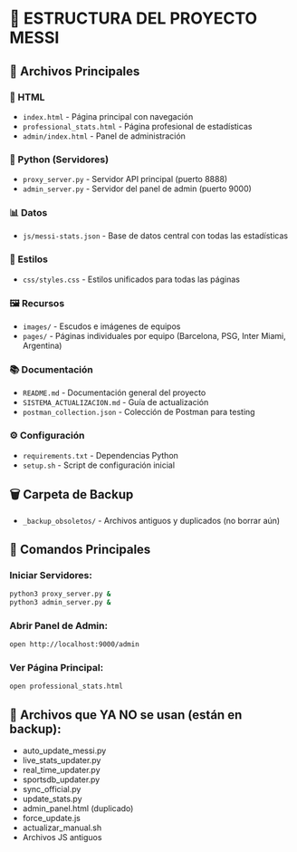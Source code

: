 # 📁 ESTRUCTURA DEL PROYECTO MESSI

## 🎯 Archivos Principales

### 📄 HTML
- `index.html` - Página principal con navegación
- `professional_stats.html` - Página profesional de estadísticas
- `admin/index.html` - Panel de administración

### 🐍 Python (Servidores)
- `proxy_server.py` - Servidor API principal (puerto 8888)
- `admin_server.py` - Servidor del panel de admin (puerto 9000)

### 📊 Datos
- `js/messi-stats.json` - Base de datos central con todas las estadísticas

### 🎨 Estilos
- `css/styles.css` - Estilos unificados para todas las páginas

### 🖼️ Recursos
- `images/` - Escudos e imágenes de equipos
- `pages/` - Páginas individuales por equipo (Barcelona, PSG, Inter Miami, Argentina)

### 📚 Documentación
- `README.md` - Documentación general del proyecto
- `SISTEMA_ACTUALIZACION.md` - Guía de actualización
- `postman_collection.json` - Colección de Postman para testing

### ⚙️ Configuración
- `requirements.txt` - Dependencias Python
- `setup.sh` - Script de configuración inicial

## 🗑️ Carpeta de Backup
- `_backup_obsoletos/` - Archivos antiguos y duplicados (no borrar aún)

## 🚀 Comandos Principales

### Iniciar Servidores:
```bash
python3 proxy_server.py &
python3 admin_server.py &
```

### Abrir Panel de Admin:
```bash
open http://localhost:9000/admin
```

### Ver Página Principal:
```bash
open professional_stats.html
```

## 📝 Archivos que YA NO se usan (están en backup):
- auto_update_messi.py
- live_stats_updater.py
- real_time_updater.py
- sportsdb_updater.py
- sync_official.py
- update_stats.py
- admin_panel.html (duplicado)
- force_update.js
- actualizar_manual.sh
- Archivos JS antiguos

